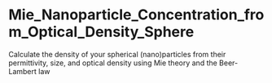 # Mie_Nanoparticle_Concentration_from_Optical_Density_Sphere
Calculate the density of your spherical (nano)particles from their permittivity, size, and optical density using Mie theory and the Beer-Lambert law

